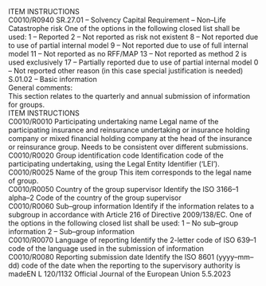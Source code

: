  
ITEM  INSTRUCTIONS  
C0010/R0940  SR.27.01 – Solvency 
Capital Requirement – 
Non–Life Catastrophe risk  One of the options in the following closed list shall be used: 
1 – Reported 
2 – Not reported as risk not existent 
8 – Not reported due to use of partial internal model 
9 – Not reported due to use of full internal model 
11 – Not reported as no RFF/MAP 
13 – Not reported as method 2 is used exclusively 
17 – Partially reported due to use of partial internal model 
0 – Not reported other reason (in this case special justification is needed)  
S.01.02 – Basic information  
General comments:  
This section relates to the quarterly and annual submission of information for groups.  
ITEM  INSTRUCTIONS  
C0010/R0010  Participating undertaking 
name  Legal name of the participating insurance and reinsurance undertaking or insurance 
holding company or mixed financial holding company at the head of the insurance or 
reinsurance group. Needs to be consistent over different submissions.  
C0010/R0020  Group identification code  Identification code of the participating undertaking, using the Legal Entity Identifier 
(‘LEI’).  
C0010/R0025  Name of the group  This item corresponds to the legal name of group.  
C0010/R0050  Country of the group 
supervisor  Identify the ISO 3166–1 alpha–2 Code of the country of the group supervisor  
C0010/R0060  Sub–group information  Identify if the information relates to a subgroup in accordance with Article 216 of 
Directive 2009/138/EC. One of the options in the following closed list shall be used: 
1 – No sub–group information 
2 – Sub–group information  
C0010/R0070  Language of reporting  Identify the 2-letter code of ISO 639–1 code of the language used in the submission of 
information  
C0010/R0080  Reporting submission 
date  Identify the ISO 8601 (yyyy–mm–dd) code of the date when the reporting to the 
supervisory authority is madeEN  L 120/1132 Official Journal of the European Union 5.5.2023